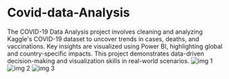 # Covid-data-Analysis
The COVID-19 Data Analysis project involves cleaning and analyzing Kaggle's COVID-19 dataset to uncover trends in cases, deaths, and vaccinations. Key insights are visualized using Power BI, highlighting global and country-specific impacts. This project demonstrates data-driven decision-making and visualization skills in real-world scenarios.
![img 1](https://github.com/user-attachments/assets/2ed48400-a66f-48bb-8c05-eb3800a8bbec)
![img 2](https://github.com/user-attachments/assets/929cb2e5-3127-457d-8515-105cf73b3ab9)
![img 3](https://github.com/user-attachments/assets/31ac42b1-e3c3-4c6c-861a-f5b0352129d2)
